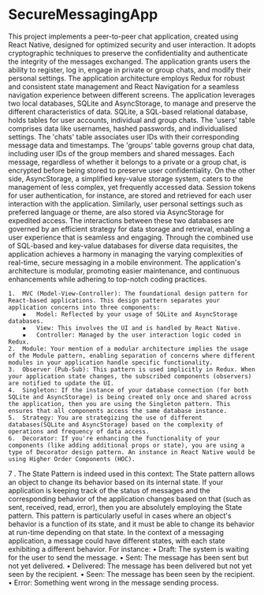 # SecureMessagingApp
This project implements a peer-to-peer chat application, created using React Native, designed for optimized security and user interaction. It adopts cryptographic techniques to preserve the confidentiality and authenticate the integrity of the messages exchanged. The application grants users the ability to register, log in, engage in private or group chats, and modify their personal settings.
The application architecture employs Redux for robust and consistent state management and React Navigation for a seamless navigation experience between different screens. The application leverages two local databases, SQLite and AsyncStorage, to manage and preserve the different characteristics of data.
SQLite, a SQL-based relational database, holds tables for user accounts, individual and group chats. The 'users' table comprises data like usernames, hashed passwords, and individualised settings. The 'chats' table associates user IDs with their corresponding message data and timestamps. The 'groups' table governs group chat data, including user IDs of the group members and shared messages. Each message, regardless of whether it belongs to a private or a group chat, is encrypted before being stored to preserve user confidentiality.
On the other side, AsyncStorage, a simplified key-value storage system, caters to the management of less complex, yet frequently accessed data. Session tokens for user authentication, for instance, are stored and retrieved for each user interaction with the application. Similarly, user personal settings such as preferred language or theme, are also stored via AsyncStorage for expedited access.
The interactions between these two databases are governed by an efficient strategy for data storage and retrieval, enabling a user experience that is seamless and engaging. Through the combined use of SQL-based and key-value databases for diverse data requisites, the application achieves a harmony in managing the varying complexities of real-time, secure messaging in a mobile environment. The application's architecture is modular, promoting easier maintenance, and continuous enhancements while adhering to top-notch coding practices.


	1.	MVC (Model-View-Controller): The foundational design pattern for React-based applications. This design pattern separates your application concerns into three components:
    	▪	Model: Reflected by your usage of SQLite and AsyncStorage databases.
    	▪	View: This involves the UI and is handled by React Native.
    	▪	Controller: Managed by the user interaction logic coded in Redux.
	2.	Module: Your mention of a modular architecture implies the usage of the Module pattern, enabling separation of concerns where different modules in your application handle specific functionality.
	3.	Observer (Pub-Sub): This pattern is used implicitly in Redux. When your application state changes, the subscribed components (observers) are notified to update the UI.
	4.	Singleton: If the instance of your database connection (for both SQLite and AsyncStorage) is being created only once and shared across the application, then you are using the Singleton pattern. This ensures that all components access the same database instance.
	5.	Strategy: You are strategizing the use of different databases(SQLite and AsyncStorage) based on the complexity of operations and frequency of data access.
	6.	Decorator: If you're enhancing the functionality of your components (like adding additional props or state), you are using a type of Decorator design pattern. An instance in React Native would be using Higher Order Components (HOC).
  7 .  The State Pattern is indeed used in this context:
    The State pattern allows an object to change its behavior based on its internal state. If your application is keeping track of the status of messages and the corresponding behavior of the application changes based on that          (such as sent, received, read, error), then you are absolutely employing the State pattern. 
    This pattern is particularly useful in cases where an object's behavior is a function of its state, and it must be able to change its behavior at run-time depending on that state.
    In the context of a messaging application, a message could have different states, with each state exhibiting a different behavior. For instance:
  	•	Draft: The system is waiting for the user to send the message.
  	•	Sent: The message has been sent but not yet delivered.
  	•	Delivered: The message has been delivered but not yet seen by the recipient.
  	•	Seen: The message has been seen by the recipient.
  	•	Error: Something went wrong in the message sending process.


 
